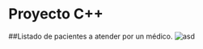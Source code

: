 # Proyecto C++
##Listado de pacientes a atender por un médico.
![asd](https://github.com/Coffee4Dogs/cpp-project/assets/59121551/0bd355e3-4367-4734-8732-6af8b0b40149)
